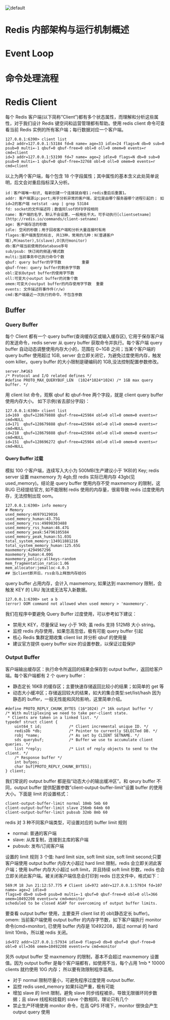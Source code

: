![default](https://user-images.githubusercontent.com/5803001/45228854-de88b400-b2f6-11e8-9ab0-d393ed19f21f.png)

# Redis 内部架构与运行机制概述

# Event Loop

# 命令处理流程

# Redis Client

每个 Redis 客户端(以下简称”Client”)都有多个状态属性，而理解和分析这些属性，对于我们设计 Redis 键空间和运营管理都有帮助。使用 redis client 命令可查看当前 Redis 实例的所有客户端；每行数据对应一个客户端。

```
127.0.0.1:6390> client list
id=2 addr=127.0.0.1:53184 fd=8 name= age=33 idle=24 flags=N db=0 sub=0 psub=0 multi=-1 qbuf=0 qbuf-free=0 obl=0 oll=0 omem=0 events=r cmd=client
id=3 addr=127.0.0.1:53190 fd=7 name= age=2 idle=0 flags=N db=0 sub=0 psub=0 multi=-1 qbuf=0 qbuf-free=32768 obl=0 oll=0 omem=0 events=r cmd=client
```

以上为两个客户端，每个包含 18 个字段属性；其中属性的基本含义此处简单说明，后文会对重启指标深入分析。

```
id：客户端唯一标识, 每新创建一个连接就自增1；redis重启后重置1。
addr: 客户端源ip:port;用于分析异常的客户端，定位是由哪个服务器哪个进程引起的； 如id=2的客户端 netstat -anp | grep 53184
fd: socket的文件描述符；数值同lsof的FD字段相同
name: 客户端的名字，默认不会设置，一般用处不大。可手动执行[clientsetname](http://redis.io/commands/client-setname)
age: 客户端存活的秒数
idle: 空闲的秒数；用于回收客户端和分析大量连接时有用
flages:客户端类型的标志, 共13种，常用的几种：N(普通客户端),M(master),S(slave),O(执行monitor)
db:客户端当前使用的database序号
sub/psub: 快订阅的频道/模式数
multi:当前事务中已执行命令个数
qbuf: query buffer的字节数         重要
qbuf-free: query buffer的剩余字节数
obl:定长Output buffer的使用字节数
oll:可变大小output buffer的对象个数
omem:可变大小output buffer的内存使用字节数  重要
events: 文件描述符事作件(r/w)
cmd:客户端最近一次执行的命令，不包含参数
```

## Buffer

### Query Buffer

每个 Client 都有一个 query buffer(查询缓存区或输入缓存区), 它用于保存客户端的发送命令，redis server 从 query buffer 获取命令并执行。每个客户端 query buffer 自动动态调整使用内存大小的，范围在 0~1GB 之间；当某个客户端的 query buffer 使用超过 1GB, server 会立即关闭它，为避免过度使用内存，触发 oom killer。query buffer 的大小限制是硬编码的 1GB,没法控制配置参数修改。

```
server.h#163
/* Protocol and I/O related defines */
#define PROTO_MAX_QUERYBUF_LEN  (1024*1024*1024) /* 1GB max query buffer. */
```

用 client list 命令，观察 qbuf 和 qbuf-free 两个字段，就是 client query buffer 使用内存大小。
如下示例(省去部分字段)：

```
127.0.0.1:6390> client list
id=169  qbuf=128679888 qbuf-free=425984 obl=0 oll=0 omem=0 events=r cmd=NULL
id=171  qbuf=128679888 qbuf-free=425984 obl=0 oll=0 omem=0 events=r cmd=NULL
id=218  qbuf=128679888 qbuf-free=425984 obl=0 oll=0 omem=0 events=r cmd=NULL
id=151  qbuf=128696272 qbuf-free=425984 obl=0 oll=0 omem=0 events=r cmd=NULL
```

#### Query Buffer 过载

模拟 100 个客户端，连续写入大小为 500MB(生产建议小于 1KB)的 Key; redis server 设置 maxmemory 为 4gb,但 redis 实际已用内存 43gb(见 used_memory)。结论是 query buffer 使用内存不受 maxmemory 的限制，这 BUG 已经提给官方, 如不能限制 redis 使用的内存量，很易导致 redis 过度使用内存，无法控制出现 oom。

```
127.0.0.1:6390> info memory
# Memory
used_memory:46979129016
used_memory_human:43.75G
used_memory_rss:49898303488
used_memory_rss_human:46.47G
used_memory_peak:54796105584
used_memory_peak_human:51.03G
total_system_memory:134911881216
total_system_memory_human:125.65G
maxmemory:4294967296
maxmemory_human:4.00G
maxmemory_policy:allkeys-random
mem_fragmentation_ratio:1.06
mem_allocator:jemalloc-4.0.3
## 当client断开后，rss会马上释放内存给OS
```

query buffer 占用内存，会计入 maxmemory, 如果达到 maxmemory 限制，会触发 KEY 的 LRU 淘汰或无法写入新数据。

```
127.0.0.1:6390> set a b
(error) OOM command not allowed when used memory > 'maxmemory'.
```

我们在程序中要避免 Query Buffer 过度使用，可以参考如下建议：

- 禁用大 KEY，尽量保证 key 小于 1KB; 虽 redis 支持 512MB 大小 string。
- 监控 redis 内存使用，如果忽高忽低，极有可能 query buffer 引起
- 核心 Redis 集群定期收集 client list 并分析 qbuf 的使用量
- 建议官方提供 query buffer size 的设置参数，以保证过载保护

### Output Buffer

客户端输出缓存区：执行命令所返回的结果会保存到 output buffer，返回给客户端。每个客户端都有 2 个 query buffer：

- 静态定长 16KB 的缓存区；主要快速存储返回比较小的结果；如简单的 get 等
- 动态大小缓冲区；存储返回较大的结果，如大的集合类型:set/list/hash
  因为静态的 buffer，一般无性能和风险影响，这里简单介绍。

```
#define PROTO_REPLY_CHUNK_BYTES (16*1024) /* 16k output buffer */
/* With multiplexing we need to take per-client state.
 * Clients are taken in a linked list. */
typedef struct client {
    uint64_t id;            /* Client incremental unique ID. */
    redisDb *db;            /* Pointer to currently SELECTed DB. */
    robj *name;             /* As set by CLIENT SETNAME. */
    sds querybuf;           /* Buffer we use to accumulate client queries. */
    list *reply;            /* List of reply objects to send to the client. */
    /* Response buffer */
    int bufpos;
    char buf[PROTO_REPLY_CHUNK_BYTES];
} client;
```

我们常说的 output buffer 都是指“动态大小的输出缓冲区”。和 qeury buffer 不同，output buffer 提供配置参数”client-output-buffer-limit”设置 buffer 的使用大小。下面是 limit 的设置格式：

```
client-output-buffer-limit normal 10mb 5mb 60
client-output-buffer-limit slave 256mb 64mb 60
client-output-buffer-limit pubsub 32mb 8mb 60
```

redis 对 3 种不同客户端类型，可设置对应的 buffer limit 规则

- normal: 普通的客户端
- slave: 从库复制，连接到主库的客户端
- pubsub: 发布/订阅客户端

设置的 limit 规则 3 个值: hard limit size, soft limit size, soft limit second;只要客户端使用 output buffer 内存大小超过 hard limit 限制，redis 会立即关闭此客户端；使用 buffer 内存大小超过 soft limit，并且持续 soft limit 秒数，redis 也会立即关闭此客户端。被关闭客户端信息会打印到 redis 日志文件中，格式如下：

```
569:M 18 Jun 21:12:57.775 # Client id=972 addr=127.0.0.1:57934 fd=107 name= age=2 idle=0
flags=O db=0 sub=0 psub=0 multi=-1 qbuf=0 qbuf-free=0 obl=0 oll=366 omem=10492208 events=rw cmd=monitor
scheduled to be closed ASAP for overcoming of output buffer limits.
```

要查看 output buffer 使用，主要查开 client list 的 obl(静态定长 buffer)。omem: 当前客户端使用 output buffer 的内存字节数，如下客户端执行 monitor 命令(cmd=monitor), 已使用 buffer 内存是 10492208，超过 normal 的 hard limit 10mb，所以被 redis 关闭。

```
id=972 addr=127.0.0.1:57934 idle=0 flags=O db=0 qbuf=0 qbuf-free=0 obl=0 oll=366 omem=10492208 events=rw cmd=monitor
```

另外 output buffer 受 maxmemory 的限制，基本不会超过 maxmemory 设置值。因为 output buffer 是每个客户端都有，如使用不当，每个占用 1mb \* 10000 clients 就约使用 10G 内存；
所以要有效限制程序滥用。

- 对于 normal 限制尽量小，可避免程序过度使用 output buffer.
- 监控 redis used_memory 如果抖动严重，极有可能
- 增加 slave 的 limit 限制，避免 slave 同步线程被杀，导致无限循环同步数据；且 slave 线程和挂载的 slave 个数相同，理论只有几个
- 禁止生产环境使用 monitor 命令，在高 QPS 环境下，monitor 很快会产生 output query 使用

